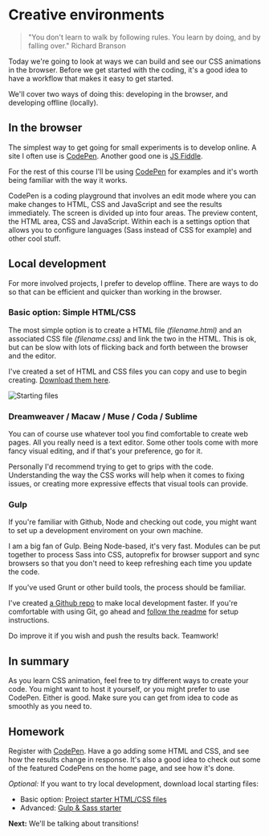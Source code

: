 # Creative environments

> "You don't learn to walk by following rules. You learn by doing, and by falling over."
> Richard Branson

Today we're going to look at ways we can build and see our CSS animations in the browser. Before we get started with the coding, it's a good idea to have a workflow that makes it easy to get started.

We'll cover two ways of doing this: developing in the browser, and developing offline (locally).

## In the browser

The simplest way to get going for small experiments is to develop online. A site I often use is [CodePen](https://codepen.io). Another good one is [JS Fiddle](http://jsfiddle.net/).

For the rest of this course I'll be using [CodePen](https://codepen.io) for examples and it's worth being familiar with the way it works.

CodePen is a coding playground that involves an edit mode where you can make changes to HTML, CSS and JavaScript and see the results immediately. The screen is divided up into four areas. The preview content, the HTML area, CSS and JavaScript. Within each is a settings option that allows you to configure languages (Sass instead of CSS for example) and other cool stuff.

## Local development

For more involved projects, I prefer to develop offline. There are ways to do so that can be efficient and quicker than working in the browser.

### Basic option: Simple HTML/CSS

The most simple option is to create a HTML file _(filename.html)_ and an associated CSS file _(filename.css)_ and link the two in the HTML. This is ok, but can be slow with lots of flicking back and forth between the browser and the editor.

I've created a set of HTML and CSS files you can copy and use to begin creating. [Download them here](https://github.com/cssanimation/starter/archive/master.zip).

![Starting files](images/files.jpg)

### Dreamweaver / Macaw / Muse / Coda / Sublime

You can of course use whatever tool you find comfortable to create web pages. All you really need is a text editor. Some other tools come with more fancy visual editing, and if that's your preference, go for it.

Personally I'd recommend trying to get to grips with the code. Understanding the way the CSS works will help when it comes to fixing issues, or creating more expressive effects that visual tools can provide.

### Gulp

If you're familiar with Github, Node and checking out code, you might want to set up a development enviroment on your own machine.

I am a big fan of Gulp. Being Node-based, it's very fast. Modules can be put together to process Sass into CSS, autoprefix for browser support and sync browsers so that you don't need to keep refreshing each time you update the code.

If you've used Grunt or other build tools, the process should be familiar.

I've created [a Github repo](https://github.com/cssanimation/gulp-sass-starter) to make local development faster. If you're comfortable with using Git, go ahead and [follow the readme](https://github.com/cssanimation/gulp-sass-starter/blob/master/README.md) for setup instructions.

Do improve it if you wish and push the results back. Teamwork!

## In summary

As you learn CSS animation, feel free to try different ways to create your code. You might want to host it yourself, or you might prefer to use CodePen. Either is good. Make sure you can get from idea to code as smoothly as you need to.

## Homework

Register with [CodePen](http://codepen.io). Have a go adding some HTML and CSS, and see how the results change in response. It's also a good idea to check out some of the featured CodePens on the home page, and see how it's done.

_Optional:_ If you want to try local development, download local starting files:

- Basic option: [Project starter HTML/CSS files](https://github.com/cssanimation/starter/archive/master.zip)
- Advanced: [Gulp & Sass starter](https://github.com/cssanimation/gulp-sass-starter)

**Next:** We'll be talking about transitions!
